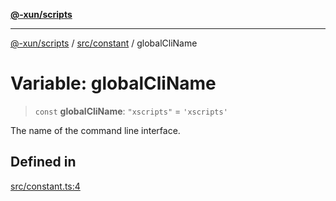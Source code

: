 [**@-xun/scripts**](../../../README.md)

***

[@-xun/scripts](../../../README.md) / [src/constant](../README.md) / globalCliName

# Variable: globalCliName

> `const` **globalCliName**: `"xscripts"` = `'xscripts'`

The name of the command line interface.

## Defined in

[src/constant.ts:4](https://github.com/Xunnamius/xscripts/blob/08b8dd169c5f24bef791b640ada35bc11e6e6e8e/src/constant.ts#L4)
